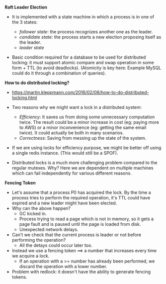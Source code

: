 **Raft Leader Election**
* It is implemented with a state machine in which a process is in one of the 3 states:
    * *follower state*: the process recognizes another one as the leader.
    * *candidate state*: the process starts a new election proposing itself as the leader.
    * *leader state*

* Basic condition required for a database to be used for distributed locking: it must support atomic compare and swap operation in some form + TTL (to avoid deadlocks). (Atomicity is key here: Example MySQL could do it through a combination of queries).

**How to do distributed locking?**
* https://martin.kleppmann.com/2016/02/08/how-to-do-distributed-locking.html
* Two reasons why we might want a lock in a distributed system:
    * *Efficiency*: It saves us from doing some unnecessary computation twice. The result could be a minor increase in cost (eg: paying more to AWS) or a minor inconvenience (eg: getting the same email twice). It could actually be both in many scenarios.
    * *Correctness*: Saving from messing up the state of the system.

* If we are using locks for efficiency purpose, we might be better off using a single redis instance. (This would still be a SPOF).
* Distributed locks is a much more challenging problem compared to the regular mutexes. Why? Here we are dependent on multiple machines which can fail independently for various different reasons.

**Fencing Token**
* Let's assume that a process P0 has acquired the lock. By the time a process tries to perform the required operation, it's TTL could have expired and a new leader might have been elected. 
* Why can the above happen?
    * GC kicked in.
    * Process trying to read a page which is not in memory, so it gets a page fault and is paused until the page is loaded from disk.
    * Unexpected network delays.
* Can't we check that the current process is leader or not before performing the operation?
    * All the detays could occur later too.
* Instead we use a fencing token ==> a number that increases every time we acquire a lock.
    * If an operation with a >= number has already been performed, we discard the operation with a lower number.
* Problem with redlock: it doesn't have the ability to generate fencing tokens.